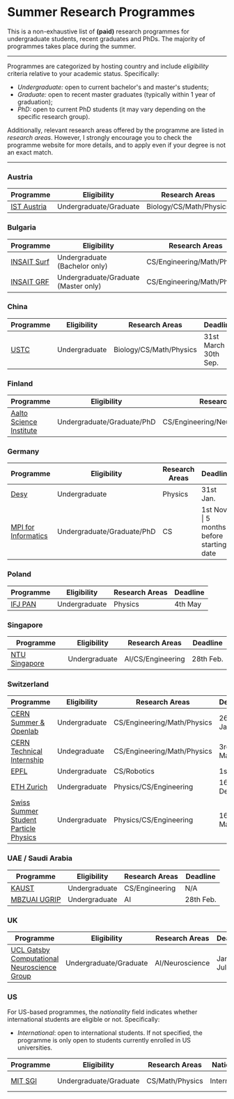 # Summer Research Programmes
This is a non-exhaustive list of **(paid)** research programmes for undergraduate students, recent graduates and PhDs. The majority of programmes takes place during the summer.

___
Programmes are categorized by hosting country and include *eligibility* criteria relative to your academic status. Specifically:
- _Undergraduate:_ open to current bachelor's and master's students;
- _Graduate:_ open to recent master graduates (typically within 1 year of graduation);
- *PhD:* open to current PhD students (it may vary depending on the specific research group).

Additionally, relevant research areas offered by the programme are listed in *research areas*. However, I strongly encourage you to check the programme website for more details, and to apply even if your degree is not an exact match.
___

### Austria

| Programme                                              | Eligibility            | Research Areas          | Deadline |
| ------------------------------------------------------ | ---------------------- | ----------------------- | -------- |
| [IST Austria](https://phd.pages.ist.ac.at/isternship/) | Undergraduate/Graduate | Biology/CS/Math/Physics | 5th Feb. |
### Bulgaria

| Programme                              | Eligibility                          | Research Areas              | Deadline  |
| -------------------------------------- | ------------------------------------ | --------------------------- | --------- |
| [INSAIT Surf](https://insait.ai/surf/) | Undergraduate (Bachelor only)        | CS/Engineering/Math/Physics | 3rd March |
| [INSAIT GRF](https://insait.ai/grf/)   | Undergraduate/Graduate (Master only) | CS/Engineering/Math/Physics | N/A       |
### China

| Programme                                             | Eligibility   | Research Areas          | Deadline                |
| ----------------------------------------------------- | ------------- | ----------------------- | ----------------------- |
| [USTC](https://ic.ustc.edu.cn/en/v7info.php?Nav_x=51) | Undergraduate | Biology/CS/Math/Physics | 31st March \| 30th Sep. |
### Finland

| Programme                                                                                                                                       | Eligibility                | Research Areas                      | Deadline  |
| ----------------------------------------------------------------------------------------------------------------------------------------------- | -------------------------- | ----------------------------------- | --------- |
| [Aalto Science Institute](https://www.aalto.fi/en/aalto-science-institute-asci/aalto-science-institute-international-summer-research-programme) | Undergraduate/Graduate/PhD | CS/Engineering/Neuroscience/Physics | 31st Jan. |
### Germany

| Programme                                                  | Eligibility                | Research Areas | Deadline                                  |
| ---------------------------------------------------------- | -------------------------- | -------------- | ----------------------------------------- |
| [Desy](https://summerstudents.desy.de/)                    | Undergraduate              | Physics        | 31st Jan.                                 |
| [MPI for Informatics](https://www.cis.mpg.de/internships/) | Undergraduate/Graduate/PhD | CS             | 1st Nov. \| 5 months before starting date |
### Poland

| Programme                           | Eligibility   | Research Areas | Deadline |
| ----------------------------------- | ------------- | -------------- | -------- |
| [IFJ PAN](https://ppss.ifj.edu.pl/) | Undergraduate | Physics        | 4th May  |
### Singapore

| Programme                                                                                           | Eligibility   | Research Areas    | Deadline  |
| --------------------------------------------------------------------------------------------------- | ------------- | ----------------- | --------- |
| [NTU Singapore](https://www.ntu.edu.sg/about-us/global/global-connect-fellowship/programme-details) | Undergraduate | AI/CS/Engineering | 28th Feb. |
### Switzerland

| Programme                                                                         | Eligibility   | Research Areas              | Deadline   |
| --------------------------------------------------------------------------------- | ------------- | --------------------------- | ---------- |
| [CERN Summer & Openlab](https://careers.cern/summer)                              | Undergraduate | CS/Engineering/Math/Physics | 26th Jan.  |
| [CERN Technical Internship](https://careers.smartrecruiters.com/CERN/tech)        | Undegraduate  | CS/Engineering/Math/Physics | 3rd March  |
| [EPFL](https://summer.epfl.ch/)                                                   | Undergraduate | CS/Robotics                 | 1st Dec.   |
| [ETH Zurich](https://inf.ethz.ch/studies/summer-research-fellowship.html)         | Undergraduate | Physics/CS/Engineering      | 16th Dec.  |
| [Swiss Summer Student Particle Physics](https://swiss.sspp.program.phys.ethz.ch/) | Undergraduate | Physics/CS/Engineering      | 16th March |
### UAE / Saudi Arabia

| Programme                                   | Eligibility   | Research Areas | Deadline  |
| ----------------------------------------------------------------------------------------- | ------------- | -------------- | --------- |
| [KAUST](https://admissions.kaust.edu.sa/study/internships) | Undergraduate | CS/Engineering | N/A |
| [MBZUAI UGRIP](https://mbzuai.ac.ae/ugrip/)                                               | Undergraduate | AI             | 28th Feb. |
### UK

| Programme                                                                             | Eligibility            | Research Areas  | Deadline    |
| ------------------------------------------------------------------------------------- | ---------------------- | --------------- | ----------- |
| [UCL Gatsby Computational Neuroscience Group](https://www.ucl.ac.uk/gatsby/vacancies) | Undergraduate/Graduate | AI/Neuroscience | Jan. & July |
### US
For US-based programmes, the _nationality_ field indicates whether international students are eligible or not. Specifically:
- _International_: open to international students. If not specified, the programme is only open to students currently enrolled in US universities.

| Programme                       | Eligibility            | Research Areas  | Nationality   | Deadline  |
| ------------------------------- | ---------------------- | --------------- | ------------- | --------- |
| [MIT SGI](https://sgi.mit.edu/) | Undergraduate/Graduate | CS/Math/Physics | International | 17th Feb. |

